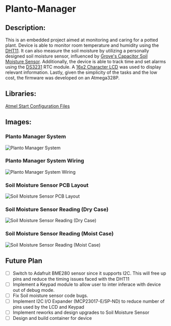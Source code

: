 # Planto-Manager

## Description: 
This is an embedded project aimed at monitoring and caring for a potted plant. Device is able to monitor room temperature and humidity using the [DHT11](https://www.adafruit.com/product/386). It can also measure the soil moisture by utilizing a personally designed soil moisture sensor, influenced by [Grove's Capacitor Soil Moisture Sensor](https://wiki.seeedstudio.com/Grove-Capacitive_Moisture_Sensor-Corrosion-Resistant/). Additionally, the device is able to track time and set alarms using the [DS3231](https://components101.com/modules/ds3231-rtc-module-pinout-circuit-datasheet) RTC module. A [16x2 Character LCD](https://www.sparkfun.com/products/709)  was used to display relevant information. Lastly, given the simplicity of the tasks and the low cost, the firmware was developed on an Atmega328P.

## Libraries:
  [Atmel Start Configuration Files](https://start.atmel.com/#dashboard)

## Images:

### Planto Manager System 
![Planto Manager System](https://raw.githubusercontent.com/pleteaud/Planto-Manager/master/Pictures/Planto%20Manager%20Modules%20Connected.jpg)

### Planto Manager System Wiring
![Planto Manager System Wiring](https://raw.githubusercontent.com/pleteaud/Planto-Manager/master/Pictures/Planto%20Manager%20Schematic.png)

### Soil Moisture Sensor PCB Layout
![Soil Moisture Sensor PCB Layout](https://raw.githubusercontent.com/pleteaud/Planto-Manager/master/Pictures/Soil%20Moisture%20PCB%20Layout.png)

### Soil Moisture Sensor Reading (Dry Case)
![Soil Moisture Sensor Reading (Dry Case)](https://raw.githubusercontent.com/pleteaud/Planto-Manager/master/Pictures/Soil%20Moisture%20Sensor%20Reading%20(Dry%20Case).jpg)

### Soil Moisture Sensor Reading (Moist Case)
![Soil Moisture Sensor Reading (Moist Case)](https://raw.githubusercontent.com/pleteaud/Planto-Manager/master/Pictures/Soil%20Moisture%20Sensor%20Reading%20(Moist%20Case).jpg)

## Future Plan
- [ ] Switch to Adafruit BME280 sensor since it supports I2C. This will free up pins and reduce the timing issues faced with the DHT11
- [ ] Implement a Keypad module to allow user to inter inferace with device out of debug mode.
- [ ] Fix Soil moisture sensor code bugs.
- [ ] Implement I2C I/O Expander (MCP23017-E/SP-ND) to reduce number of pins used by the LCD and Keypad
- [ ] Implement reworks and design upgrades to Soil Moisture Sensor
- [ ] Design and build container for device 
